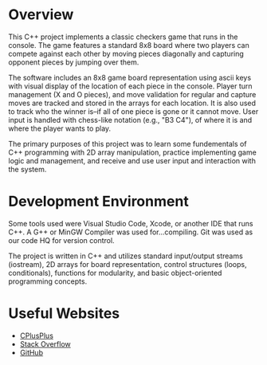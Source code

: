 # Overview

This C++ project implements a classic checkers game that runs in the console. The game features a standard 8x8 board where two players can compete against each other by moving pieces diagonally and capturing opponent pieces by jumping over them.

The software includes an 8x8 game board representation using ascii keys with visual display of the location of each piece in the console.
Player turn management (X and O pieces), and move validation for regular and capture moves are tracked and stored in the arrays for each location. It is also used to track who the winner is–if all of one piece is gone or it cannot move. User input is handled with chess-like notation (e.g., "B3 C4"), of where it is and where the player wants to play.

The primary purposes of this project was to learn some fundementals of C++ programming with 2D array manipulation, practice implementing game logic and management, and receive and use user input and interaction with the system.

# Development Environment

Some tools used were Visual Studio Code, Xcode, or another IDE that runs C++. A G++ or MinGW Compiler was used for...compiling. 
Git was used as our code HQ for version control.

The project is written in C++ and utilizes standard input/output streams (iostream), 2D arrays for board representation, control structures (loops, conditionals), functions for modularity, and basic object-oriented programming concepts.

# Useful Websites

* [CPlusPlus](http://CPlusPlus.com)
* [Stack Overflow](https://stackoverflow.com)
* [GitHub](https://github.com)
